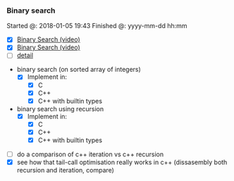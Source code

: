 ### Binary search

Started @: 2018-01-05 19:43
Finished @: yyyy-mm-dd hh:mm

- [x] [Binary Search (video)](https://www.youtube.com/watch?v=D5SrAga1pno)
- [x] [Binary Search (video)](https://www.khanacademy.org/computing/computer-science/algorithms/binary-search/a/binary-search)
- [ ] [detail](https://www.topcoder.com/community/data-science/data-science-tutorials/binary-search/)

- binary search (on sorted array of integers)
    - [x] Implement in:
        - [x] C
        - [x] C++
        - [x] C++ with builtin types
- binary search using recursion
    - [x] Implement in:
        - [x] C
        - [x] C++
        - [x] C++ with builtin types

- [ ] do a comparison of c++ iteration vs c++ recursion
- [x] see how that tail-call optimisation really works in c++ (dissasembly both recursion and iteration, compare)

<!-- Same for C++ -->
<!-- Update makefile for bulding with debug symbols -->
<!-- Update makefile for much more -->
<!-- Update makefile for optimized builds -->
<!-- Update makefile for assembly target -->
<!-- Also do assembly optimized -->
<!-- Redo the flagsa to make some senese -->

